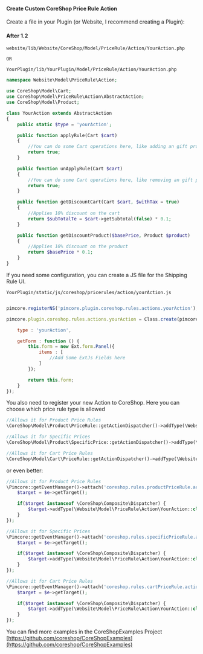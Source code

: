 
#### Create Custom CoreShop Price Rule Action

Create a file in your Plugin (or Website, I recommend creating a Plugin):

#### After 1.2

```
website/lib/Website/CoreShop/Model/PriceRule/Action/YourAction.php

OR

YourPlugin/lib/YourPlugin/Model/PriceRule/Action/YourAction.php
```

```php
namespace Website\Model\PriceRule\Action;

use CoreShop\Model\Cart;
use CoreShop\Model\PriceRule\Action\AbstractAction;
use CoreShop\Model\Product;

class YourAction extends AbstractAction
{
    public static $type = 'yourAction';

    public function applyRule(Cart $cart)
    {
        //You can do some Cart operations here, like adding an gift product
        return true;
    }

    public function unApplyRule(Cart $cart)
    {
        //You can do some Cart operations here, like removing an gift product
        return true;
    }

    public function getDiscountCart(Cart $cart, $withTax = true)
    {
        //Applies 10% discount on the cart
        return $subTotalTe = $cart->getSubtotal(false) * 0.1;
    }

    public function getDiscountProduct($basePrice, Product $product)
    {
        //Applies 10% discount on the product
        return $basePrice * 0.1;
    }
}

```
If you need some configuration, you can create a JS file for the Shipping Rule UI.

```
YourPlugin/static/js/coreshop/pricerules/action/yourAction.js
```

```js

pimcore.registerNS('pimcore.plugin.coreshop.rules.actions.yourAction');

pimcore.plugin.coreshop.rules.actions.yourAction = Class.create(pimcore.plugin.coreshop.rules.actions.abstract, {

    type : 'yourAction',

    getForm : function () {
        this.form = new Ext.form.Panel({
            items : [
                //Add Some ExtJs Fields here
            ]
        });

        return this.form;
    }
});

```

You also need to register your new Action to CoreShop. Here you can choose which price rule type is allowed

```php
//Allows it for Product Price Rules
\CoreShop\Model\Product\PriceRule::getActionDispatcher()->addType(\Website\Model\PriceRule\Action\YourAction::class);

//Allows it for Specific Prices
\CoreShop\Model\Product\SpecificPrice::getActionDispatcher()->addType(\Website\Model\PriceRule\Action\YourAction::class);

//Allows it for Cart Price Rules
\CoreShop\Model\Cart\PriceRule::getActionDispatcher()->addType(\Website\Model\PriceRule\Action\YourAction::class);
```

or even better:

```php
//Allows it for Product Price Rules
\Pimcore::getEventManager()->attach('coreshop.rules.productPriceRule.action.init', function(\Zend_EventManager_Event $e) {
    $target = $e->getTarget();

    if($target instanceof \CoreShop\Composite\Dispatcher) {
        $target->addType(\Website\Model\PriceRule\Action\YourAction::class);
    }
});

//Allows it for Specific Prices
\Pimcore::getEventManager()->attach('coreshop.rules.specificPriceRule.action.init', function(\Zend_EventManager_Event $e) {
    $target = $e->getTarget();

    if($target instanceof \CoreShop\Composite\Dispatcher) {
        $target->addType(\Website\Model\PriceRule\Action\YourAction::class);
    }
});

//Allows it for Cart Price Rules
\Pimcore::getEventManager()->attach('coreshop.rules.cartPriceRule.action.init', function(\Zend_EventManager_Event $e) {
    $target = $e->getTarget();

    if($target instanceof \CoreShop\Composite\Dispatcher) {
        $target->addType(\Website\Model\PriceRule\Action\YourAction::class);
    }
});

```

You can find more examples in the CoreShopExamples Project [https://github.com/coreshop/CoreShopExamples](https://github.com/coreshop/CoreShopExamples)